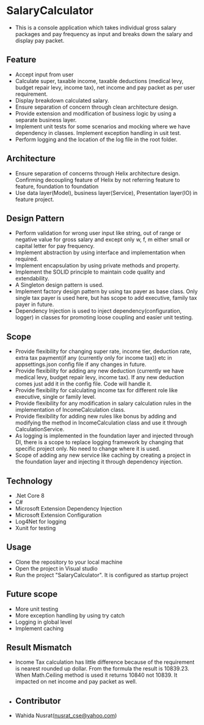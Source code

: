 # SalaryCalculator
* This is a console application which takes individual gross salary packages and pay frequency as input and breaks down the salary and display pay packet.
## Feature
* Accept input from user 
* Calculate super, taxable income, taxable deductions (medical levy, budget repair levy, income tax), net income and pay packet as per user requirement.
* Display breakdown calculated salary.
* Ensure separation of concern through clean architecture design.
* Provide extension and modification of business logic by using a separate business layer.
* Implement unit tests for some scenarios  and mocking where we have dependency in classes. Implement exception handling in usit test.
* Perform logging and the location of the log file in the root folder.

## Architecture
* Ensure separation of concerns through Helix architecture design. Confirming decoupling feature of Helix by not referring feature to feature, foundation to foundation
* Use data layer(Model), business layer(Service), Presentation layer(IO) in feature project.
  
## Design Pattern
* Perform validation for wrong user input like string, out of range or negative value for gross salary and except only w, f, m either small or capital letter for pay frequency.
* Implement abstraction by using interface and implementation when required.
* Implement encapsulation by using private methods and property.
* Implement the SOLID principle to maintain code quality and extendability. 
* A Singleton design pattern is used.
* Implement factory design pattern by using tax payer as base class. Only single tax payer is used here, but has scope to add executive, family tax payer in future.
* Dependency Injection is used to inject dependency(configuration, logger) in classes for promoting loose coupling and easier unit testing. 
  
## Scope
* Provide flexibility for changing super rate, income tier, deduction rate, extra tax payment(if any (currently only for income tax)) etc in appsettings.json config file if any changes in future.
* Provide flexibility for adding any new deduction (currently we have medical levy, budget repair levy, income tax). If any new deduction comes just add it in the config file. Code will handle it.
* Provide flexibility for calculating income tax for different role like executive, single or family level.
* Provide flexibility for any modification in salary calculation rules in the implementation of IncomeCalculation class.
* Provide flexibility for adding new rules like bonus by adding and modifying the method in IncomeCalculation class and use it through CalculationService.
* As logging is implemented in the foundation layer and injected through DI, there is a scope to replace logging framework by changing that specific project only. No need to change where it is used.
* Scope of adding any new service like caching by creating a project in the foundation layer and injecting it through dependency injection.

## Technology
* .Net Core 8
* C#
* Microsoft Extension Dependency Injection
* Microsoft Extension Configuration 
* Log4Net for logging
* Xunit for testing

## Usage
* Clone the repository to your local machine
* Open the project in Visual studio
* Run the project "SalaryCalculator". It is configured as startup project

## Future scope
* More unit testing
* More exception handling by using try catch
* Logging in global level
* Implement caching

## Result Mismatch
* Income Tax calculation has little difference because of the requirement is nearest rounded up dollar. From the formula the result is 10839.23. When Math.Ceiling method is used it returns 10840 not 10839. It impacted on net income and pay packet as well.

* ## Contributor
* Wahida Nusrat(nusrat_cse@yahoo.com)


